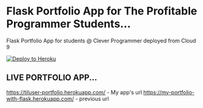 # Flask Portfolio App for The Profitable Programmer Students...
Flask Portfolio App for students @ Clever Programmer deployed from Cloud 9

[![Deploy to Heroku](https://www.herokucdn.com/deploy/button.png)](https://heroku.com/deploy)

## LIVE PORTFOLIO APP...
https://tiluser-portfolio.herokuapp.com/ - My app's url
https://my-portfolio-with-flask.herokuapp.com/ - previous url
